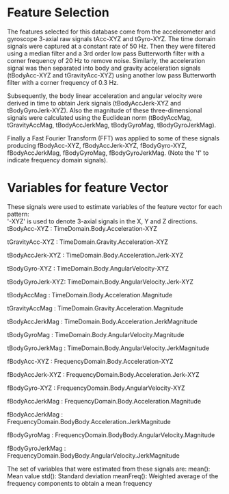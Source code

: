 Feature Selection 
=================

The features selected for this database come from the accelerometer and gyroscope 3-axial raw signals tAcc-XYZ and tGyro-XYZ. The time domain signals were captured at a constant rate of 50 Hz. Then they were filtered using a median filter and a 3rd order low pass Butterworth filter with a corner frequency of 20 Hz to remove noise. Similarly, the acceleration signal was then separated into body and gravity acceleration signals (tBodyAcc-XYZ and tGravityAcc-XYZ) using another low pass Butterworth filter with a corner frequency of 0.3 Hz. 

Subsequently, the body linear acceleration and angular velocity were derived in time to obtain Jerk signals (tBodyAccJerk-XYZ and tBodyGyroJerk-XYZ). Also the magnitude of these three-dimensional signals were calculated using the Euclidean norm (tBodyAccMag, tGravityAccMag, tBodyAccJerkMag, tBodyGyroMag, tBodyGyroJerkMag). 

Finally a Fast Fourier Transform (FFT) was applied to some of these signals producing fBodyAcc-XYZ, fBodyAccJerk-XYZ, fBodyGyro-XYZ, fBodyAccJerkMag, fBodyGyroMag, fBodyGyroJerkMag. (Note the 'f' to indicate frequency domain signals). 

Variables for feature Vector
============================
These signals were used to estimate variables of the feature vector for each pattern:  
'-XYZ' is used to denote 3-axial signals in the X, Y and Z directions.
tBodyAcc-XYZ     : TimeDomain.Body.Acceleration-XYZ

tGravityAcc-XYZ  : TimeDomain.Gravity.Acceleration-XYZ

tBodyAccJerk-XYZ : TimeDomain.Body.Acceleration.Jerk-XYZ

tBodyGyro-XYZ	   : TimeDomain.Body.AngularVelocity-XYZ

tBodyGyroJerk-XYZ: TimeDomain.Body.AngularVelocity.Jerk-XYZ

tBodyAccMag      : TimeDomain.Body.Acceleration.Magnitude

tGravityAccMag   : TimeDomain.Gravity.Acceleration.Magnitude

tBodyAccJerkMag  : TimeDomain.Body.Acceleration.JerkMagnitude

tBodyGyroMag     : TimeDomain.Body.AngularVelocity.Magnitude

tBodyGyroJerkMag : TimeDomain.Body.AngularVelocity.JerkMagnitude

fBodyAcc-XYZ     : FrequencyDomain.Body.Acceleration-XYZ

fBodyAccJerk-XYZ : FrequencyDomain.Body.Acceleration.Jerk-XYZ

fBodyGyro-XYZ    : FrequencyDomain.Body.AngularVelocity-XYZ

fBodyAccJerkMag  : FrequencyDomain.Body.Acceleration.Magnitude

fBodyAccJerkMag  : FrequencyDomain.BodyBody.Acceleration.JerkMagnitude

fBodyGyroMag     : FrequencyDomain.BodyBody.AngularVelocity.Magnitude

fBodyGyroJerkMag : FrequencyDomain.BodyBody.AngularVelocity.JerkMagnitude

The set of variables that were estimated from these signals are: 
mean(): Mean value
std(): Standard deviation
meanFreq(): Weighted average of the frequency components to obtain a mean frequency


